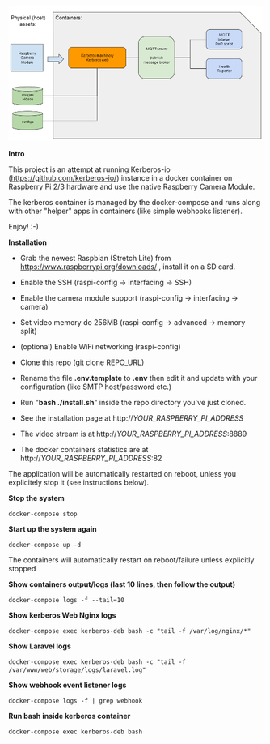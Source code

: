 ![alt text](data/images/kerberos-flow.png "Dockerized KerberosIO flow")

**Intro**

This project is an attempt at running Kerberos-io (https://github.com/kerberos-io/) instance in a docker container on Raspberry Pi 2/3 hardware and use the native Raspberry Camera Module.

The kerberos container is managed by the docker-compose and runs along with other "helper" apps in containers (like simple webhooks listener).

Enjoy! :-)
 

**Installation**

* Grab the newest Raspbian (Stretch Lite) from https://www.raspberrypi.org/downloads/ , install it on a SD card.
* Enable the SSH (raspi-config -> interfacing -> SSH)
* Enable the camera module support (raspi-config -> interfacing -> camera)
* Set video memory do 256MB (raspi-config -> advanced -> memory split)
* (optional) Enable WiFi networking (raspi-config)
* Clone this repo (git clone REPO_URL)
* Rename the file **.env.template** to **.env** then edit it and update with your configuration (like SMTP host/password etc.)
* Run "**bash ./install.sh**" inside the repo directory you've just cloned.

* See the installation page at http://_YOUR_RASPBERRY_PI_ADDRESS_
* The video stream is at http://_YOUR_RASPBERRY_PI_ADDRESS_:8889   
* The docker containers statistics are at http://_YOUR_RASPBERRY_PI_ADDRESS_:82   

The application will be automatically restarted on reboot, unless you explicitely stop it (see instructions below).


**Stop the system**
`````
docker-compose stop 
`````

**Start up the system again**
`````
docker-compose up -d 
`````

The containers will automatically restart on reboot/failure unless explicitly stopped 


**Show containers output/logs (last 10 lines, then follow the output)**
`````
docker-compose logs -f --tail=10
`````

**Show kerberos Web Nginx logs**
`````
docker-compose exec kerberos-deb bash -c "tail -f /var/log/nginx/*"
`````

**Show Laravel logs**
`````
docker-compose exec kerberos-deb bash -c "tail -f /var/www/web/storage/logs/laravel.log"
`````

**Show webhook event listener logs**
`````
docker-compose logs -f | grep webhook
`````

**Run bash inside kerberos container**
`````
docker-compose exec kerberos-deb bash
`````

